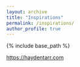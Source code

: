 ```yaml
---
layout: archive
title: "Inspirations"
permalink: /inspirations/
author_profile: true
---
```


{% include base_path %}

https://haydentarr.com

